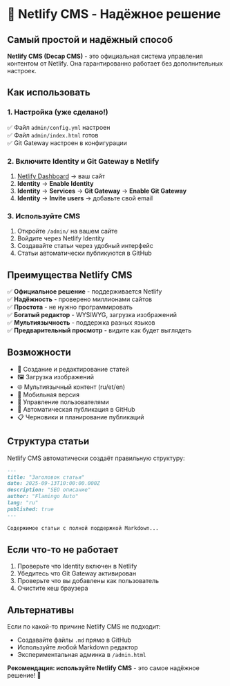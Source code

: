 # 🚀 Netlify CMS - Надёжное решение

## Самый простой и надёжный способ

**Netlify CMS (Decap CMS)** - это официальная система управления контентом от Netlify. Она гарантированно работает без дополнительных настроек.

## Как использовать

### 1. Настройка (уже сделано!)
✅ Файл `admin/config.yml` настроен  
✅ Файл `admin/index.html` готов  
✅ Git Gateway настроен в конфигурации  

### 2. Включите Identity и Git Gateway в Netlify
1. [Netlify Dashboard](https://app.netlify.com) → ваш сайт
2. **Identity** → **Enable Identity**
3. **Identity** → **Services** → **Git Gateway** → **Enable Git Gateway**
4. **Identity** → **Invite users** → добавьте свой email

### 3. Используйте CMS
1. Откройте `/admin/` на вашем сайте
2. Войдите через Netlify Identity
3. Создавайте статьи через удобный интерфейс
4. Статьи автоматически публикуются в GitHub

## Преимущества Netlify CMS

✅ **Официальное решение** - поддерживается Netlify  
✅ **Надёжность** - проверено миллионами сайтов  
✅ **Простота** - не нужно программировать  
✅ **Богатый редактор** - WYSIWYG, загрузка изображений  
✅ **Мультиязычность** - поддержка разных языков  
✅ **Предварительный просмотр** - видите как будет выглядеть  

## Возможности

- 📝 Создание и редактирование статей
- 🖼️ Загрузка изображений
- 🌐 Мультиязычный контент (ru/et/en)
- 📱 Мобильная версия
- 👥 Управление пользователями
- 🔄 Автоматическая публикация в GitHub
- 📋 Черновики и планирование публикаций

## Структура статьи

Netlify CMS автоматически создаёт правильную структуру:

```markdown
---
title: "Заголовок статьи"
date: 2025-09-13T10:00:00.000Z
description: "SEO описание"
author: "Flamingo Auto"
lang: "ru"
published: true
---

Содержимое статьи с полной поддержкой Markdown...
```

## Если что-то не работает

1. Проверьте что Identity включен в Netlify
2. Убедитесь что Git Gateway активирован
3. Проверьте что вы добавлены как пользователь
4. Очистите кеш браузера

## Альтернативы

Если по какой-то причине Netlify CMS не подходит:
- Создавайте файлы `.md` прямо в GitHub
- Используйте любой Markdown редактор
- Экспериментальная админка в `/admin.html`

**Рекомендация: используйте Netlify CMS** - это самое надёжное решение! 🎯